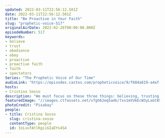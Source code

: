 ```yaml
---
updated: 2022-03-11T22:56:12.501Z
date: 2022-03-11T22:56:12.501Z
title: "Be Proactive in Your Faith"
slug: "prophetic-voice-517"
originalAirDate: 2022-02-26T00:00:00.000Z
episodeNumber: 517
keywords:
- believe
- trust
- obedience
- obey
- proactive
- proactive faith
- faith
- spectators
Series: "The Prophetic Voice of Our Time"
audioLink: "https://episodes.castos.com/propheticvoice/9/f684a619-a4af-4c91-9e8c-261ececc70fc/02-26-27-22-The-Prophetic-Voice-of-our-Time-mixdown-.mp3"
hosts:
- Cristina Sosso
description: "We must focus on these three things: believing, trusting, and obeying God. We cannot continue to be spectators, we must be proactive in our faith. The kingdom of God is forcefully advancing, and the violent take it by force. Whatever you're believing God for, you have to prepare for it now"
featuredImage: "//images.ctfassets.net/vfgh62eq5a4k/7xx1mYUkEcW3yLaGt8SKnj/1a3d83d02390716e2b0ea7fbd395d233/pexels-pixabay-35600__1_.jpg"
photoCredit: "Pixabay"
people:
- title: Cristina Sosso
  slug: cristina-sosso
  contentType: people
  id: 3zLvufAtlKgiiGIaEYs4S4
---
```

